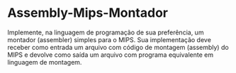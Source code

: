 # Assembly-Mips-Montador
Implemente, na linguagem de programação de sua preferência, um montador (assembler) simples para o MIPS. Sua implementação deve receber como entrada um arquivo com código de montagem (assembly) do MIPS e devolve como saída um arquivo com programa  equivalente em linguagem de montagem.
